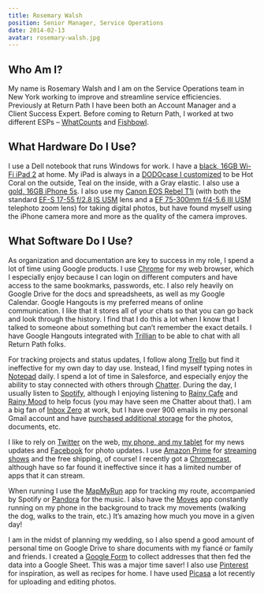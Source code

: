 ```yaml
---
title: Rosemary Walsh
position: Senior Manager, Service Operations
date: 2014-02-13
avatar: rosemary-walsh.jpg
---
```


## Who Am I?
My name is Rosemary Walsh and I am on the Service Operations team in New York working to improve and streamline service efficiencies. Previously at Return Path I have been both an Account Manager and a Client Success Expert. Before coming to Return Path, I worked at two different ESPs – [WhatCounts](http://www.whatcounts.com/) and [Fishbowl](http://www.fishbowl.com/).

## What Hardware Do I Use?
I use a Dell notebook that runs Windows for work. I have a [black, 16GB Wi-Fi iPad 2](https://www.apple.com/ipad-2/specs/) at home. My iPad is always in a [DODOcase I customized](http://www.dodocase.com/products/dodocase-custom-cases) to be Hot Coral on the outside, Teal on the inside, with a Gray elastic. I also use a [gold, 16GB iPhone 5s](https://www.apple.com/iphone-5s/). I also use my [Canon EOS Rebel T1i](http://www.usa.canon.com/cusa/support/consumer/eos_slr_camera_systems/eos_digital_slr_cameras/eos_rebel_t1i_ef_s_18_55mm_is_kit) (with both the standard [EF-S 17-55 f/2.8 IS USM](http://www.usa.canon.com/cusa/consumer/products/cameras/ef_lens_lineup/ef_s_17_55_f_2_8_is_usm) lens and a [EF 75-300mm f/4-5.6 III USM](http://www.usa.canon.com/cusa/consumer/products/cameras/ef_lens_lineup/ef_75_300mm_f_4_5_6_iii_usm) telephoto zoom lens) for taking digital photos, but have found myself using the iPhone camera more and more as the quality of the camera improves.

## What Software Do I Use?

As organization and documentation are key to success in my role, I spend a lot of time using Google products. I use [Chrome](http://www.google.com/chrome/) for my web browser, which I especially enjoy because I can login on different computers and have access to the same bookmarks, passwords, etc. I also rely heavily on Google Drive for the docs and spreadsheets, as well as my Google Calendar. Google Hangouts is my preferred means of online communication. I like that it stores all of your chats so that you can go back and look through the history. I find that I do this a lot when I know that I talked to someone about something but can’t remember the exact details. I have Google Hangouts integrated with [Trillian](https://www.trillian.im/) to be able to chat with all Return Path folks.

For tracking projects and status updates, I follow along [Trello](https://trello.com/‎) but find it ineffective for my own day to day use. Instead, I find myself typing notes in [Notepad](http://en.wikipedia.org/wiki/Notepad_(software)) daily. I spend a lot of time in Salesforce, and especially enjoy the ability to stay connected with others through [Chatter](https://www.salesforce.com/chatter/overview/‎). During the day, I usually listen to [Spotify](https://www.spotify.com/), although I enjoying listening to [Rainy Cafe](http://rainycafe.com/) and [Rainy Mood](http://www.rainymood.com/) to help focus (you may have seen me Chatter about that). I am a big fan of [Inbox Zero](http://inboxzero.com/) at work, but I have over 900 emails in my personal Gmail account and have [purchased additional storage](https://www.google.com/settings/storage) for the photos, documents, etc.

I like to rely on [Twitter](https://twitter.com/) on the web, [my phone, and my tablet](https://about.twitter.com/products/list) for my news updates and [Facebook](https://www.facebook.com/) for photo updates. I use [Amazon Prime](http://www.amazon.com/Amazon-Services-LLC-Prime/dp/B00DBYBNEE) for [streaming shows](http://www.amazon.com/Prime-Instant-Video/b?node=2676882011) and the free shipping, of course! I recently got a [Chromecast](http://www.google.com/intl/en-US/chrome/devices/chromecast/), although have so far found it ineffective since it has a limited number of apps that it can stream.

When running I use the [MapMyRun](http://www.mapmyrun.com/) app for tracking my route, accompanied by Spotify or [Pandora](http://www.pandora.com/) for the music. I also have the [Moves](http://www.moves-app.com/) app constantly running on my phone in the background to track my movements (walking the dog, walks to the train, etc.) It’s amazing how much you move in a given day!

I am in the midst of planning my wedding, so I also spend a good amount of personal time on Google Drive to share documents with my fiancé or family and friends. I created a [Google Form](https://support.google.com/drive/answer/87809) to collect addresses that then fed the data into a Google Sheet. This was a major time saver! I also use [Pinterest](https://www.pinterest.com/) for inspiration, as well as recipes for home. I have used [Picasa](http://picasa.google.com/) a lot recently for uploading and editing photos.